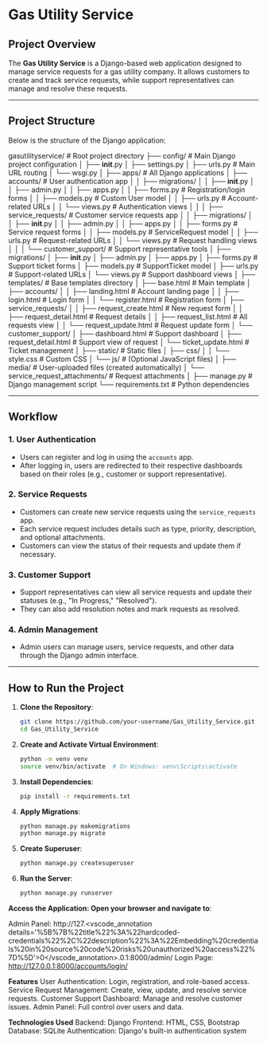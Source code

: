 # Gas Utility Service

## Project Overview
The **Gas Utility Service** is a Django-based web application designed to manage service requests for a gas utility company. It allows customers to create and track service requests, while support representatives can manage and resolve these requests.

---

## Project Structure

Below is the structure of the Django application:

gasutilityservice/                # Root project directory
├── config/                      # Main Django project configuration
│   ├── __init__.py
│   ├── settings.py
│   ├── urls.py                  # Main URL routing
│   └── wsgi.py
│
├── apps/                        # All Django applications
│   ├── accounts/                # User authentication app
│   │   ├── migrations/
│   │   ├── __init__.py
│   │   ├── admin.py
│   │   ├── apps.py
│   │   ├── forms.py            # Registration/login forms
│   │   ├── models.py           # Custom User model
│   │   ├── urls.py             # Account-related URLs
│   │   └── views.py            # Authentication views
│   │
│   ├── service_requests/        # Customer service requests app
│   │   ├── migrations/
│   │   ├── __init__.py
│   │   ├── admin.py
│   │   ├── apps.py
│   │   ├── forms.py            # Service request forms
│   │   ├── models.py           # ServiceRequest model
│   │   ├── urls.py             # Request-related URLs
│   │   └── views.py            # Request handling views
│   │
│   └── customer_support/       # Support representative tools
│       ├── migrations/
│       ├── __init__.py
│       ├── admin.py
│       ├── apps.py
│       ├── forms.py            # Support ticket forms
│       ├── models.py           # SupportTicket model
│       ├── urls.py             # Support-related URLs
│       └── views.py            # Support dashboard views
│
├── templates/                  # Base templates directory
│   ├── base.html               # Main template
│   ├── accounts/
│   │   ├── landing.html        # Account landing page
│   │   ├── login.html          # Login form
│   │   └── register.html       # Registration form
│   ├── service_requests/
│   │   ├── request_create.html # New request form
│   │   ├── request_detail.html # Request details
│   │   ├── request_list.html   # All requests view
│   │   └── request_update.html # Request update form
│   └── customer_support/
│       ├── dashboard.html      # Support dashboard
│       ├── request_detail.html # Support view of request
│       └── ticket_update.html # Ticket management
│
├── static/                     # Static files
│   ├── css/
│   │   └── style.css           # Custom CSS
│   └── js/                     # (Optional JavaScript files)
│
├── media/                      # User-uploaded files (created automatically)
│   └── service_request_attachments/  # Request attachments
│
├── manage.py                   # Django management script
└── requirements.txt            # Python dependencies

---

## Workflow

### 1. **User Authentication**
- Users can register and log in using the `accounts` app.
- After logging in, users are redirected to their respective dashboards based on their roles (e.g., customer or support representative).

### 2. **Service Requests**
- Customers can create new service requests using the `service_requests` app.
- Each service request includes details such as type, priority, description, and optional attachments.
- Customers can view the status of their requests and update them if necessary.

### 3. **Customer Support**
- Support representatives can view all service requests and update their statuses (e.g., "In Progress," "Resolved").
- They can also add resolution notes and mark requests as resolved.

### 4. **Admin Management**
- Admin users can manage users, service requests, and other data through the Django admin interface.

---

## How to Run the Project

1. **Clone the Repository**:
   ```bash
   git clone https://github.com/your-username/Gas_Utility_Service.git
   cd Gas_Utility_Service
   ```

2. **Create and Activate Virtual Environment**:
   ```bash
   python -m venv venv
   source venv/bin/activate  # On Windows: venv\Scripts\activate
   ```

3. **Install Dependencies**:
   ```bash
   pip install -r requirements.txt
   ```

4. **Apply Migrations**:
   ```bash
   python manage.py makemigrations
   python manage.py migrate
   ```

5. **Create Superuser**:
   ```bash
   python manage.py createsuperuser
   ```

6. **Run the Server**:
   ```bash
   python manage.py runserver
   ```

**Access the Application: Open your browser and navigate to**:

Admin Panel: http://127.<vscode_annotation details='%5B%7B%22title%22%3A%22hardcoded-credentials%22%2C%22description%22%3A%22Embedding%20credentials%20in%20source%20code%20risks%20unauthorized%20access%22%7D%5D'>0</vscode_annotation>.0.1:8000/admin/
Login Page: http://127.0.0.1:8000/accounts/login/


**Features**
User Authentication: Login, registration, and role-based access.
Service Request Management: Create, view, update, and resolve service requests.
Customer Support Dashboard: Manage and resolve customer issues.
Admin Panel: Full control over users and data.

**Technologies Used**
Backend: Django
Frontend: HTML, CSS, Bootstrap
Database: SQLite
Authentication: Django's built-in authentication system


